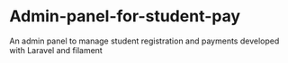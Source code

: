 # Admin-panel-for-student-pay
An admin panel to manage student registration and payments developed with Laravel and filament
